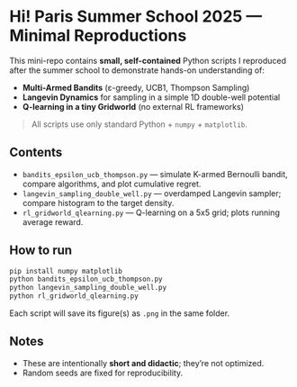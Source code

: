 # Hi! Paris Summer School 2025 — Minimal Reproductions

This mini-repo contains **small, self-contained** Python scripts I reproduced after the summer school to demonstrate hands-on understanding of:
- **Multi-Armed Bandits** (ε-greedy, UCB1, Thompson Sampling)
- **Langevin Dynamics** for sampling in a simple 1D double-well potential
- **Q-learning in a tiny Gridworld** (no external RL frameworks)

> All scripts use only standard Python + `numpy` + `matplotlib`.

## Contents
- `bandits_epsilon_ucb_thompson.py` — simulate K-armed Bernoulli bandit, compare algorithms, and plot cumulative regret.
- `langevin_sampling_double_well.py` — overdamped Langevin sampler; compare histogram to the target density.
- `rl_gridworld_qlearning.py` — Q-learning on a 5x5 grid; plots running average reward.

## How to run
```bash
pip install numpy matplotlib
python bandits_epsilon_ucb_thompson.py
python langevin_sampling_double_well.py
python rl_gridworld_qlearning.py
```

Each script will save its figure(s) as `.png` in the same folder.

## Notes
- These are intentionally **short and didactic**; they’re not optimized.
- Random seeds are fixed for reproducibility.
